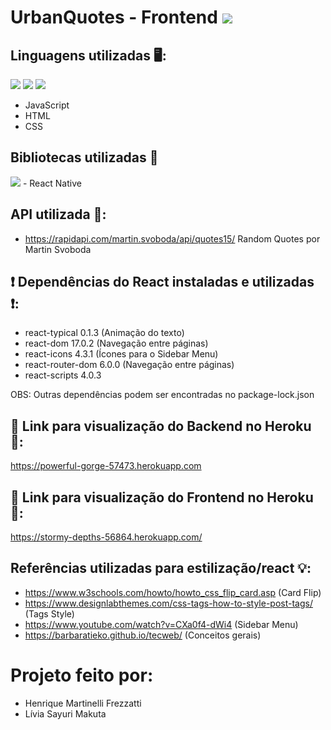 # UrbanQuotes - Frontend <img src="https://img.shields.io/static/v1?label=Projeto2&message=Finalizado&color=success&style=flat-square&logo=ghost"/>

## Linguagens utilizadas :desktop_computer::
<img src="https://img.shields.io/static/v1?label=Code&message=JavaScript&color=important&style=plastic"/> <img src="https://img.shields.io/static/v1?label=Code&message=HTML&color=red&style=plastic"/> <img src="https://img.shields.io/static/v1?label=Style&message=CSS&color=blueviolet&style=plastic"/>
- JavaScript
- HTML
- CSS

## Bibliotecas utilizadas :closed_book: 
<img src="https://img.shields.io/static/v1?label=Library&message=React Native&color=blue&style=plastic"/>
- React Native 

## API utilizada :scroll::
- https://rapidapi.com/martin.svoboda/api/quotes15/ Random Quotes por Martin Svoboda

##	:exclamation: Dependências do React instaladas e utilizadas 	:exclamation::
- react-typical 0.1.3 (Animação do texto)
- react-dom 17.0.2 (Navegação entre páginas)
- react-icons 4.3.1 (Ícones para o Sidebar Menu)
- react-router-dom 6.0.0 (Navegação entre páginas)
- react-scripts 4.0.3 

OBS: Outras dependências podem ser encontradas no package-lock.json


## :pushpin: Link para visualização do Backend no Heroku :pushpin::
https://powerful-gorge-57473.herokuapp.com


## :pushpin: Link para visualização do Frontend no Heroku :pushpin::
https://stormy-depths-56864.herokuapp.com/


## Referências utilizadas para estilização/react :bulb::
- https://www.w3schools.com/howto/howto_css_flip_card.asp (Card Flip)
- https://www.designlabthemes.com/css-tags-how-to-style-post-tags/ (Tags Style)
- https://www.youtube.com/watch?v=CXa0f4-dWi4 (Sidebar Menu)
- https://barbaratieko.github.io/tecweb/ (Conceitos gerais)

# Projeto feito por:
- Henrique Martinelli Frezzatti
- Lívia Sayuri Makuta

